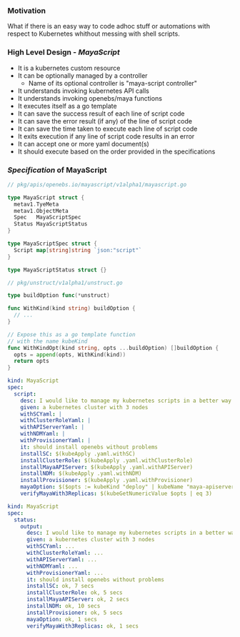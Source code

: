 ### Motivation
What if there is an easy way to code adhoc stuff or automations with respect to 
Kubernetes whithout messing with shell scripts.

### High Level Design - _MayaScript_
- It is a kubernetes custom resource
- It can be optionally managed by a controller
  - Name of its optional controller is "maya-script controller"
- It understands invoking kubernetes API calls
- It understands invoking openebs/maya functions
- It executes itself as a go template
- It can save the success result of each line of script code
- It can save the error result (if any) of the line of script code
- It can save the time taken to execute each line of script code
- It exits execution if any line of script code results in an error
- It can accept one or more yaml document(s)
- It should execute based on the order provided in the specifications

### _Specification_ of MayaScript
```go
// pkg/apis/openebs.io/mayascript/v1alpha1/mayascript.go

type MayaScript struct {
  metav1.TyeMeta
  metav1.ObjectMeta
  Spec   MayaScriptSpec
  Status MayaScriptStatus
}

type MayaScriptSpec struct {
  Script map[string]string `json:"script"`
}

type MayaScriptStatus struct {}
```

```go
// pkg/unstruct/v1alpha1/unstruct.go

type buildOption func(*unstruct)

func WithKind(kind string) buildOption {
  // ...
}

// Expose this as a go template function 
// with the name kubeKind
func WithKindOpt(kind string, opts ...buildOption) []buildOption {
  opts = append(opts, WithKind(kind))
  return opts
}
```

```yaml
kind: MayaScript
spec:
  script:
    desc: I would like to manage my kubernetes scripts in a better way
    given: a kubernetes cluster with 3 nodes
    withSCYaml: |
    withClusterRoleYaml: |
    withAPIServerYaml: |
    withNDMYaml: |
    withProvisionerYaml: |
    it: should install openebs without problems
    installSC: $(kubeApply .yaml.withSC)
    installClusterRole: $(kubeApply .yaml.withClusterRole)
    installMayaAPIServer: $(kubeApply .yaml.withAPIServer)
    installNDM: $(kubeApply .yaml.withNDM)
    installProvisioner: $(kubeApply .yaml.withProvisioner)
    mayaOption: $($opts := kubeKind "deploy" | kubeName "maya-apiserver" | kubePath ".spec.replicas")
    verifyMayaWith3Replicas: $(kubeGetNumericValue $opts | eq 3)
```

```yaml
kind: MayaScript
spec:
  status:
    output:
      desc: I would like to manage my kubernetes scripts in a better way
      given: a kubernetes cluster with 3 nodes
      withSCYaml: ...
      withClusterRoleYaml: ...
      withAPIServerYaml: ...
      withNDMYaml: ...
      withProvisionerYaml: ...
      it: should install openebs without problems
      installSC: ok, 7 secs
      installClusterRole: ok, 5 secs
      installMayaAPIServer: ok, 2 secs
      installNDM: ok, 10 secs
      installProvisioner: ok, 5 secs
      mayaOption: ok, 1 secs
      verifyMayaWith3Replicas: ok, 1 secs
```

